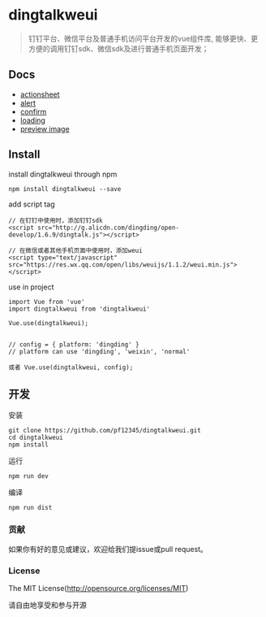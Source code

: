 # dingtalkweui

> 钉钉平台、微信平台及普通手机访问平台开发的vue组件库, 能够更快、更方便的调用钉钉sdk、微信sdk及进行普通手机页面开发；


## Docs

- [actionsheet](docs/actionsheet.md)
- [alert](docs/alert.md)
- [confirm](docs/confirm.md)
- [loading](docs/loading.md)
- [preview image](docs/previewImage.md)

## Install

install dingtalkweui through npm

```
npm install dingtalkweui --save
```


add script tag

```
// 在钉钉中使用时，添加钉钉sdk
<script src="http://g.alicdn.com/dingding/open-develop/1.6.9/dingtalk.js"></script>

// 在微信或者其他手机页面中使用时，添加weui
<script type="text/javascript" src="https://res.wx.qq.com/open/libs/weuijs/1.1.2/weui.min.js"></script>

```

use in project

```
import Vue from 'vue'
import dingtalkweui from 'dingtalkweui'

Vue.use(dingtalkweui);


// config = { platform: 'dingding' }
// platform can use 'dingding', 'weixin', 'normal' 

或者 Vue.use(dingtalkweui, config); 

```

## 开发

安装

```
git clone https://github.com/pf12345/dingtalkweui.git
cd dingtalkweui
npm install
```

运行

```
npm run dev
```

编译

```
npm run dist
```

<!-- ### 文档

<a href="https://pf12345.gitbooks.io/dingtalkweui-api/content/" target="_blank">Documents</a> -->


### 贡献

如果你有好的意见或建议，欢迎给我们提issue或pull request。


### License

The MIT License(http://opensource.org/licenses/MIT)

请自由地享受和参与开源


